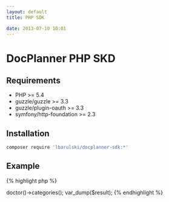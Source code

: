 ```yaml
---
layout: default
title: PHP SDK

date: 2013-07-10 10:01
---
```


DocPlanner PHP SKD
==================

Requirements
------------

 * PHP >= 5.4
 * guzzle/guzzle >= 3.3
 * guzzle/plugin-oauth >= 3.3
 * symfony/http-foundation >= 2.3

Installation
------------

```bash
composer require 'lbarulski/docplanner-sdk:*'
```

Example
-------

{% highlight php %}
<?php

use DocPlanner\SDK\DocPlannerSDK;

$dp = new DocPlannerSDK('ConsumerKey', 'ConsumerSecret');

$result = $dp->doctor()->categories();
var_dump($result);
{% endhighlight %}